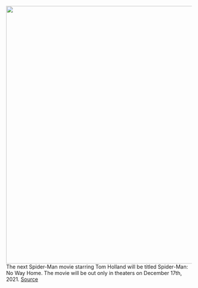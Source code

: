 <img src='https://cdn.vox-cdn.com/thumbor/Xz-wVxGxQ7LjzxzAVGlXBRqE8K4=/0x0:3330x2060/1200x800/filters:focal(1399x764:1931x1296)/cdn.vox-cdn.com/uploads/chorus_image/image/68868230/Screen_Shot_2021_02_24_at_12.44.10_PM.0.png' width='700px' /><br/>
The next Spider-Man movie starring Tom Holland will be titled Spider-Man: No Way Home. The movie will be out only in theaters on December 17th, 2021.
<a href='https://www.theverge.com/2021/2/24/22299339/spider-man-movie-title-no-way-home-tom-holland'> Source <a/>